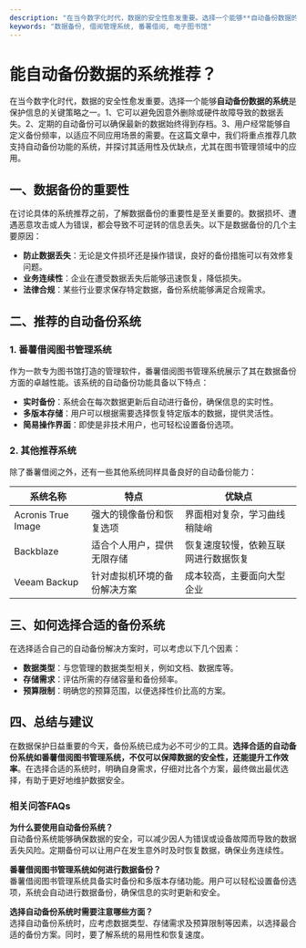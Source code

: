 ```yaml
---
description: "在当今数字化时代，数据的安全性愈发重要。选择一个能够**自动备份数据的系统**是保护信息的关键策略之一。1、它可以避免因意外删除或硬件故障导致的数据丢失。2、定期的自动备份可以确保最新的数据始终得到存档。3、用户经常能够自定义备份频率，以适应不同应用场景的需要。在这篇文章中，我们将重点推荐几款支持自动备份功能的系统，并探讨其适用性及优缺点，尤其在图书管理领域中的应用。"
keywords: "数据备份, 借阅管理系统, 番薯借阅, 电子图书馆"
---
```

# 能自动备份数据的系统推荐？

在当今数字化时代，数据的安全性愈发重要。选择一个能够**自动备份数据的系统**是保护信息的关键策略之一。1、它可以避免因意外删除或硬件故障导致的数据丢失。2、定期的自动备份可以确保最新的数据始终得到存档。3、用户经常能够自定义备份频率，以适应不同应用场景的需要。在这篇文章中，我们将重点推荐几款支持自动备份功能的系统，并探讨其适用性及优缺点，尤其在图书管理领域中的应用。

## 一、数据备份的重要性

在讨论具体的系统推荐之前，了解数据备份的重要性是至关重要的。数据损坏、遭遇恶意攻击或人为错误，都会导致不可逆转的信息丢失。以下是数据备份的几个主要原因：

- **防止数据丢失**：无论是文件损坏还是操作错误，良好的备份措施可以有效修复问题。
- **业务连续性**：企业在遭受数据丢失后能够迅速恢复，降低损失。
- **法律合规**：某些行业要求保存特定数据，备份系统能够满足合规需求。
  
## 二、推荐的自动备份系统

### 1. 番薯借阅图书管理系统

作为一款专为图书馆打造的管理软件，番薯借阅图书管理系统展示了其在数据备份方面的卓越性能。该系统的自动备份功能具备以下特点：

- **实时备份**：系统会在每次数据更新后自动进行备份，确保信息的实时性。
- **多版本存储**：用户可以根据需要选择恢复特定版本的数据，提供灵活性。
- **简易操作界面**：即使是非技术用户，也可轻松设置备份选项。

### 2. 其他推荐系统

除了番薯借阅之外，还有一些其他系统同样具备良好的自动备份能力：

| 系统名称           | 特点                                        | 优缺点                                      |
|------------------|-------------------------------------------|------------------------------------------|
| Acronis True Image| 强大的镜像备份和恢复选项                     | 界面相对复杂，学习曲线稍陡峭                           |
| Backblaze        | 适合个人用户，提供无限存储                    | 恢复速度较慢，依赖互联网进行数据恢复                   |
| Veeam Backup     | 针对虚拟机环境的备份解决方案                  | 成本较高，主要面向大型企业                             |

## 三、如何选择合适的备份系统

在选择适合自己的自动备份解决方案时，可以考虑以下几个因素：

- **数据类型**：与您管理的数据类型相关，例如文档、数据库等。
- **存储需求**：评估所需的存储容量和备份频率。
- **预算限制**：明确您的预算范围，以便选择性价比高的方案。
  
## 四、总结与建议

在数据保护日益重要的今天，备份系统已成为必不可少的工具。**选择合适的自动备份系统如番薯借阅图书管理系统，不仅可以保障数据的安全性，还能提升工作效率**。在选择合适的系统时，明确自身需求，仔细对比各个方案，最终做出最优选择，有助于更好地维护数据安全。

### 相关问答FAQs

**为什么要使用自动备份系统？**  
自动备份系统能够确保数据的安全，可以减少因人为错误或设备故障而导致的数据丢失风险。定期备份可以让用户在发生意外时及时恢复数据，确保业务连续性。

**番薯借阅图书管理系统如何进行数据备份？**  
番薯借阅图书管理系统具备实时备份和多版本存储功能。用户可以轻松设置备份选项，系统会自动进行数据备份，确保信息的实时更新和安全。

**选择自动备份系统时需要注意哪些方面？**  
选择自动备份系统时，应考虑数据类型、存储需求及预算限制等因素，以选择最合适的备份方案。同时，要了解系统的易用性和恢复速度。
